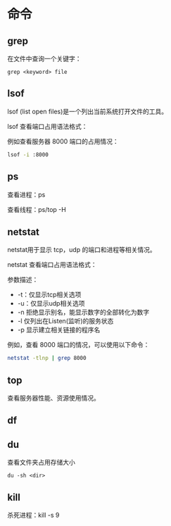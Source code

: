 # 命令

## grep

在文件中查询一个关键字：

```shell
grep <keyword> file
```

## lsof

lsof (list open files)是一个列出当前系统打开文件的工具。

lsof 查看端口占用语法格式：

例如查看服务器 8000 端口的占用情况：

```Bash
lsof -i :8000
```

## ps

查看进程：ps

查看线程：ps/top -H

## netstat

netstat用于显示 tcp，udp 的端口和进程等相关情况。

netstat 查看端口占用语法格式：

参数描述：

- -t：仅显示tcp相关选项
- -u：仅显示udp相关选项
- -n 拒绝显示别名，能显示数字的全部转化为数字
- -l 仅列出在Listen(监听)的服务状态
- -p 显示建立相关链接的程序名

例如，查看 8000 端口的情况，可以使用以下命令：

```Bash
netstat -tlnp | grep 8000
```

## top

查看服务器性能、资源使用情况。



## df

## du

查看文件夹占用存储大小

```
du -sh <dir>
```



## kill

杀死进程：kill -s 9